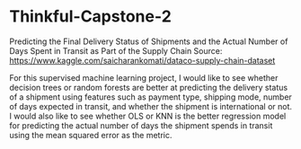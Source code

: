 # Thinkful-Capstone-2
Predicting the Final Delivery Status of Shipments and the Actual Number of Days Spent in Transit as Part of the Supply Chain
Source: https://www.kaggle.com/saicharankomati/dataco-supply-chain-dataset

For this supervised machine learning project, I would like to see whether decision trees or random forests are better at predicting the delivery status of a shipment using features such as payment type, shipping mode, number of days expected in transit, and whether the shipment is international or not. I would also like to see whether OLS or KNN is the better regression model for predicting the actual number of days the shipment spends in transit using the mean squared error as the metric.
